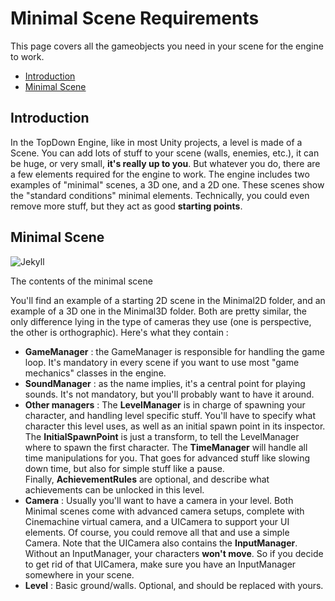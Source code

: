 Minimal Scene Requirements
==========================

This page covers all the gameobjects you need in your scene for the engine to work.

-   [Introduction](https://topdown-engine-docs.moremountains.com/minimal-scene-requirements.html#introduction)[](https://topdown-engine-docs.moremountains.com/minimal-scene-requirements.html#introduction)
-   [Minimal Scene](https://topdown-engine-docs.moremountains.com/minimal-scene-requirements.html#minimal-scene)[](https://topdown-engine-docs.moremountains.com/minimal-scene-requirements.html#minimal-scene)

Introduction[](https://topdown-engine-docs.moremountains.com/minimal-scene-requirements.html#introduction)
----------------------------------------------------------------------------------------------------------

In the TopDown Engine, like in most Unity projects, a level is made of a Scene. You can add lots of stuff to your scene (walls, enemies, etc.), it can be huge, or very small, **it's really up to you**. But whatever you do, there are a few elements required for the engine to work. The engine includes two examples of "minimal" scenes, a 3D one, and a 2D one. These scenes show the "standard conditions" minimal elements. Technically, you could even remove more stuff, but they act as good **starting points**.

Minimal Scene[](https://topdown-engine-docs.moremountains.com/minimal-scene-requirements.html#minimal-scene)
------------------------------------------------------------------------------------------------------------

![Jekyll](https://topdown-engine-docs.moremountains.com/images/minimal-requirements.png)

The contents of the minimal scene

You'll find an example of a starting 2D scene in the Minimal2D folder, and an example of a 3D one in the Minimal3D folder. Both are pretty similar, the only difference lying in the type of cameras they use (one is perspective, the other is orthographic). Here's what they contain :

-   **GameManager** : the GameManager is responsible for handling the game loop. It's mandatory in every scene if you want to use most "game mechanics" classes in the engine.
-   **SoundManager** : as the name implies, it's a central point for playing sounds. It's not mandatory, but you'll probably want to have it around.
-   **Other managers** : The **LevelManager** is in charge of spawning your character, and handling level specific stuff. You'll have to specify what character this level uses, as well as an initial spawn point in its inspector. The **InitialSpawnPoint** is just a transform, to tell the LevelManager where to spawn the first character. The **TimeManager** will handle all time manipulations for you. That goes for advanced stuff like slowing down time, but also for simple stuff like a pause. Finally, **AchievementRules** are optional, and describe what achievements can be unlocked in this level.
-   **Camera** : Usually you'll want to have a camera in your level. Both Minimal scenes come with advanced camera setups, complete with Cinemachine virtual camera, and a UICamera to support your UI elements. Of course, you could remove all that and use a simple Camera. Note that the UICamera also contains the **InputManager**. Without an InputManager, your characters **won't move**. So if you decide to get rid of that UICamera, make sure you have an InputManager somewhere in your scene.
-   **Level** : Basic ground/walls. Optional, and should be replaced with yours.